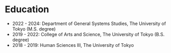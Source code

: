# Education
- 2022 - 2024: Department of General Systems Studies, The University of Tokyo (M.S. degree)
- 2019 - 2022: College of Arts and Science, The University of Tokyo (B.S. degree)
- 2018 - 2019: Human Sciences III, The University of Tokyo
